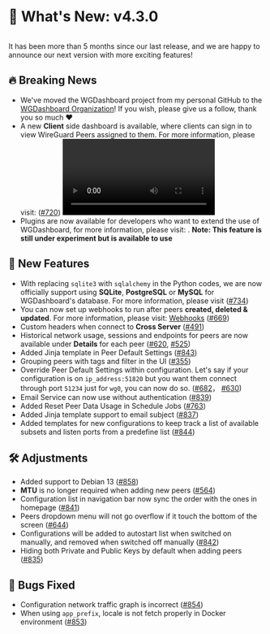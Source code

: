 # 📣 What's New: v4.3.0

<img src="https://wgdashboard-resources.tor1.cdn.digitaloceanspaces.com/Releases/v4.3.0.png" style="block"  alt="" />

It has been more than 5 months since our last release, and we are happy to announce our next version with more exciting features!

## 🔥 Breaking News

- We've moved the WGDashboard project from my personal GitHub to the [WGDashboard Organization](https://github.com/WGDashboard)! If you wish, please give us a follow, thank you so much ❤️
- A new **Client** side dashboard is available, where clients can sign in to view WireGuard Peers assigned to them. For more information, please visit: [](Client-Side-Dashboard.md) ([#720](https://github.com/WGDashboard/WGDashboard/issues/720))
    <video src="https://www.youtube.com/watch?v=tYCd0zxfYHE"></video>
- Plugins are now available for developers who want to extend the use of WGDashboard, for more information, please visit: [](WGDashboard-Plugins.md). **Note: This feature is still under experiment but is available to use**

## 🎉 New Features
- With replacing `sqlite3` with `sqlalchemy` in the Python codes, we are now officially support using **SQLite**, **PostgreSQL** or **MySQL** for WGDashboard's database. For more information, please visit [](✂️-Dashboard-Configuration.md#database) ([#734](https://github.com/WGDashboard/WGDashboard/issues/734))
- You can now set up webhooks to run after peers **created, deleted & updated**. For more information, please visit: [Webhooks](Webhooks.md) ([#669](https://github.com/WGDashboard/WGDashboard/issues/669))
- Custom headers when connect to **Cross Server** ([#491](https://github.com/WGDashboard/WGDashboard/issues/491))
- Historical network usage, sessions and endpoints for peers are now available under **Details** for each peer ([#620](https://github.com/WGDashboard/WGDashboard/issues/620), [#525](https://github.com/WGDashboard/WGDashboard/issues/525))
- Added Jinja template in Peer Default Settings ([#843](https://github.com/WGDashboard/WGDashboard/issues/843))
- Grouping peers with tags and filter in the UI ([#355](https://github.com/WGDashboard/WGDashboard/issues/355))
- Override Peer Default Settings within configuration. Let's say if your configuration is on `ip_address:51820` but you want them connect through port `51234` just for `wg0`, you can now do so. ([#682](https://github.com/WGDashboard/WGDashboard/issues/682)， [#630](https://github.com/WGDashboard/WGDashboard/issues/630))
- Email Service can now use without authentication ([#839](https://github.com/WGDashboard/WGDashboard/issues/839))
- Added Reset Peer Data Usage in Schedule Jobs ([#763](https://github.com/WGDashboard/WGDashboard/issues/763))
- Added Jinja template support to email subject ([#837](https://github.com/WGDashboard/WGDashboard/issues/837))
- Added templates for new configurations to keep track a list of available subsets and listen ports from a predefine list ([#844](https://github.com/WGDashboard/WGDashboard/issues/844))

## 🛠️ Adjustments
- Added support to Debian 13 ([#858](https://github.com/WGDashboard/WGDashboard/issues/858))
- **MTU** is no longer required when adding new peers ([#564](https://github.com/WGDashboard/WGDashboard/issues/564))
- Configuration list in navigation bar now sync the order with the ones in homepage ([#841](https://github.com/WGDashboard/WGDashboard/issues/841))
- Peers dropdown menu will not go overflow if it touch the bottom of the screen ([#644](https://github.com/WGDashboard/WGDashboard/issues/644))
- Configurations will be added to autostart list when switched on manually, and removed when switched off manually ([#842](https://github.com/WGDashboard/WGDashboard/issues/842))
- Hiding both Private and Public Keys by default when adding peers ([#835](https://github.com/WGDashboard/WGDashboard/issues/835))

## 🧐 Bugs Fixed
- Configuration network traffic graph is incorrect ([#854](https://github.com/WGDashboard/WGDashboard/issues/854))
- When using `app_prefix`, locale is not fetch properly in Docker environment ([#853](https://github.com/WGDashboard/WGDashboard/issues/853))